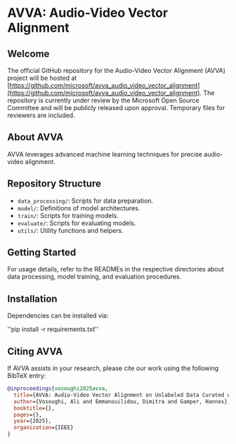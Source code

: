 # AVVA: Audio-Video Vector Alignment

## Welcome

The official GitHub repository for the Audio-Video Vector Alignment (AVVA) project will be hosted at [https://github.com/microsoft/avva_audio_video_vector_alignment](https://github.com/microsoft/avva_audio_video_vector_alignment). The repository is currently under review by the Microsoft Open Source Committee and will be publicly released upon approval. Temporary files for reviewers are included.

## About AVVA

AVVA leverages advanced machine learning techniques for precise audio-video alignment. 

## Repository Structure

- `data_processing/`: Scripts for data preparation.
- `model/`: Definitions of model architectures.
- `train/`: Scripts for training models.
- `evaluate/`: Scripts for evaluating models.
- `utils/`: Utility functions and helpers.

## Getting Started

For usage details, refer to the READMEs in the respective directories about data processing, model training, and evaluation procedures.

## Installation

Dependencies can be installed via:

''pip install -r requirements.txt''





## Citing AVVA

If AVVA assists in your research, please cite our work using the following BibTeX entry:

```bibtex
@inproceedings{vosoughi2025avva,
  title={AVVA: Audio-Video Vector Alignment on Unlabeled Data Curated with Multimodal Reasoning},
  author={Vosoughi, Ali and Emmanouilidou, Dimitra and Gamper, Hannes},
  booktitle={},
  pages={},
  year={2025},
  organization={IEEE}
}
